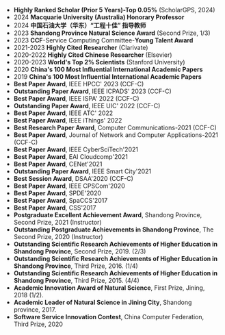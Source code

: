 - **Highly Ranked Scholar (Prior 5 Years)-Top 0.05%** (ScholarGPS, 2024)
- 2024 **Macquarie University (Australia) Honorary Professor**
- 2024 **中国石油大学（华东）“工程十佳” 指导教师**
- 2023 **Shandong Province Natural Science Award** (Second Prize, 1/3)
- 2023 **CCF**-Service Computing Committee-**Young Talent Award** 
- 2021-2023 **Highly Cited Researcher** (Clarivate)
- 2020-2022 **Highly Cited Chinese Researcher** (Elsevier)
- 2020-2023 **World's Top 2% Scientists** (Stanford University)
- 2020 **China's 100 Most Influential International Academic Papers**
- 2019 **China's 100 Most Influential International Academic Papers**
- **Best Paper Award**, IEEE HPCC' 2023 (CCF-C)
- **Outstanding Paper Award**, IEEE ICPADS' 2023 (CCF-C)
- **Best Paper Award**, IEEE ISPA' 2022 (CCF-C)
- **Outstanding Paper Award**, IEEE UIC' 2022 (CCF-C)
- **Best Paper Award**, IEEE ATC' 2022
- **Best Paper Award**, IEEE iThings' 2022
- **Best Research Paper Award**, Computer Communications-2021 (CCF-C)
- **Best Paper Award**, Journal of Network and Computer Applications-2021 (CCF-C)
- **Best Paper Award**, IEEE CyberSciTech'2021
- **Best Paper Award**, EAI Cloudcomp'2021
- **Best Paper Award**, CENet'2021
- **Outstanding Paper Award**, IEEE Smart City'2021
- **Best Session Award**, DSAA'2020 (CCF-C)
- **Best Paper Award**, IEEE CPSCom'2020
- **Best Paper Award**, SPDE'2020
- **Best Paper Award**, SpaCCS'2017 
- **Best Paper Award**, CSS'2017
- **Postgraduate Excellent Achievement Award**, Shandong Province, Second Prize, 2021 (Instructor)
- **Outstanding Postgraduate Achievements in Shandong Province**, The Second Prize, 2020 (Instructor)
- **Outstanding Scientific Research Achievements of Higher Education in Shandong Province**, Second Prize, 2019. (2/3)
- **Outstanding Scientific Research Achievements of Higher Education in Shandong Province**, Third Prize, 2016. (1/4)
- **Outstanding Scientific Research Achievements of Higher Education in Shandong Province**, Third Prize, 2015. (4/4)
- **Academic Innovation Award of Natural Science**, First Prize, Jining, 2018 (1/2).
- **Academic Leader of Natural Science in Jining City**, Shandong province, 2017.
- **Software Service Innovation Contest**, China Computer Federation, Third Prize, 2020
